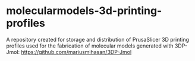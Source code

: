 # molecularmodels-3d-printing-profiles
A repository created for storage and distribution of PrusaSlicer 3D printing profiles used for the fabrication of molecular models generated with 3DP-Jmol: https://github.com/mariusmihasan/3DP-Jmol
